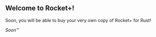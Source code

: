 ## Welcome to Rocket+!

Soon, you will be able to buy your very own copy of Rocket+ for Rust!

*Soon™*
